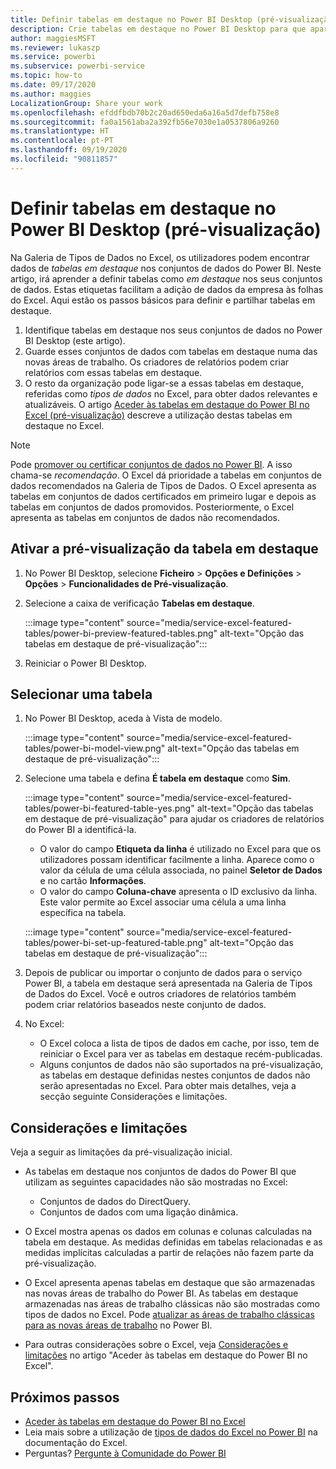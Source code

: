 ```yaml
---
title: Definir tabelas em destaque no Power BI Desktop (pré-visualização)
description: Crie tabelas em destaque no Power BI Desktop para que apareçam na Galeria de Tipos de Dados no Excel.
author: maggiesMSFT
ms.reviewer: lukaszp
ms.service: powerbi
ms.subservice: powerbi-service
ms.topic: how-to
ms.date: 09/17/2020
ms.author: maggies
LocalizationGroup: Share your work
ms.openlocfilehash: efddfbdb70b2c20ad650eda6a16a5d7defb758e8
ms.sourcegitcommit: fa0a1561aba2a392fb56e7030e1a0537806a9260
ms.translationtype: HT
ms.contentlocale: pt-PT
ms.lasthandoff: 09/19/2020
ms.locfileid: "90811857"
---
```

# <a name="set-featured-tables-in-power-bi-desktop-preview"></a>Definir tabelas em destaque no Power BI Desktop (pré-visualização)

Na Galeria de Tipos de Dados no Excel, os utilizadores podem encontrar dados de *tabelas em destaque* nos conjuntos de dados do Power BI. Neste artigo, irá aprender a definir tabelas como *em destaque* nos seus conjuntos de dados. Estas etiquetas facilitam a adição de dados da empresa às folhas do Excel. Aqui estão os passos básicos para definir e partilhar tabelas em destaque.

1. Identifique tabelas em destaque nos seus conjuntos de dados no Power BI Desktop (este artigo).
1. Guarde esses conjuntos de dados com tabelas em destaque numa das novas áreas de trabalho. Os criadores de relatórios podem criar relatórios com essas tabelas em destaque. 
1. O resto da organização pode ligar-se a essas tabelas em destaque, referidas como *tipos de dados* no Excel, para obter dados relevantes e atualizáveis. O artigo [Aceder às tabelas em destaque do Power BI no Excel (pré-visualização)](service-excel-featured-tables.md) descreve a utilização destas tabelas em destaque no Excel.

> [!NOTE]
> Pode [promover ou certificar conjuntos de dados no Power BI](../connect-data/service-datasets-promote.md). A isso chama-se *recomendação*. O Excel dá prioridade a tabelas em conjuntos de dados recomendados na Galeria de Tipos de Dados. O Excel apresenta as tabelas em conjuntos de dados certificados em primeiro lugar e depois as tabelas em conjuntos de dados promovidos. Posteriormente, o Excel apresenta as tabelas em conjuntos de dados não recomendados. 

## <a name="turn-on-the-featured-table-preview"></a>Ativar a pré-visualização da tabela em destaque

1. No Power BI Desktop, selecione **Ficheiro** > **Opções e Definições** > **Opções** > **Funcionalidades de Pré-visualização**.
2. Selecione a caixa de verificação **Tabelas em destaque**.

    :::image type="content" source="media/service-excel-featured-tables/power-bi-preview-featured-tables.png" alt-text="Opção das tabelas em destaque de pré-visualização":::

3. Reiniciar o Power BI Desktop.

## <a name="select-a-table"></a>Selecionar uma tabela

1. No Power BI Desktop, aceda à Vista de modelo.

    :::image type="content" source="media/service-excel-featured-tables/power-bi-model-view.png" alt-text="Opção das tabelas em destaque de pré-visualização":::
 
2. Selecione uma tabela e defina **É tabela em destaque** como **Sim**.

    :::image type="content" source="media/service-excel-featured-tables/power-bi-featured-table-yes.png" alt-text="Opção das tabelas em destaque de pré-visualização" para ajudar os criadores de relatórios do Power BI a identificá-la.
    - O valor do campo **Etiqueta da linha** é utilizado no Excel para que os utilizadores possam identificar facilmente a linha. Aparece como o valor da célula de uma célula associada, no painel **Seletor de Dados** e no cartão **Informações**. 
    - O valor do campo **Coluna-chave** apresenta o ID exclusivo da linha. Este valor permite ao Excel associar uma célula a uma linha específica na tabela.

    :::image type="content" source="media/service-excel-featured-tables/power-bi-set-up-featured-table.png" alt-text="Opção das tabelas em destaque de pré-visualização":::

1. Depois de publicar ou importar o conjunto de dados para o serviço Power BI, a tabela em destaque será apresentada na Galeria de Tipos de Dados do Excel. Você e outros criadores de relatórios também podem criar relatórios baseados neste conjunto de dados.

1. No Excel: 
    - O Excel coloca a lista de tipos de dados em cache, por isso, tem de reiniciar o Excel para ver as tabelas em destaque recém-publicadas.
    - Alguns conjuntos de dados não são suportados na pré-visualização, as tabelas em destaque definidas nestes conjuntos de dados não serão apresentadas no Excel. Para obter mais detalhes, veja a secção seguinte Considerações e limitações.

## <a name="considerations-and-limitations"></a>Considerações e limitações

Veja a seguir as limitações da pré-visualização inicial.

- As tabelas em destaque nos conjuntos de dados do Power BI que utilizam as seguintes capacidades não são mostradas no Excel:

    - Conjuntos de dados do DirectQuery.
    - Conjuntos de dados com uma ligação dinâmica.

- O Excel mostra apenas os dados em colunas e colunas calculadas na tabela em destaque. As medidas definidas em tabelas relacionadas e as medidas implícitas calculadas a partir de relações não fazem parte da pré-visualização.
- O Excel apresenta apenas tabelas em destaque que são armazenadas nas novas áreas de trabalho do Power BI. As tabelas em destaque armazenadas nas áreas de trabalho clássicas não são mostradas como tipos de dados no Excel. Pode [atualizar as áreas de trabalho clássicas para as novas áreas de trabalho](service-upgrade-workspaces.md) no Power BI.
- Para outras considerações sobre o Excel, veja [Considerações e limitações](service-excel-featured-tables.md#considerations-and-limitations) no artigo "Aceder às tabelas em destaque do Power BI no Excel".

## <a name="next-steps"></a>Próximos passos

- [Aceder às tabelas em destaque do Power BI no Excel](service-excel-featured-tables.md)
- Leia mais sobre a utilização de [tipos de dados do Excel no Power BI](https://support.office.com/article/use-excel-data-types-from-power-bi-preview-cd8938ce-f963-444d-b82a-7140848241e9) na documentação do Excel.
- Perguntas? [Pergunte à Comunidade do Power BI](https://community.powerbi.com/)

